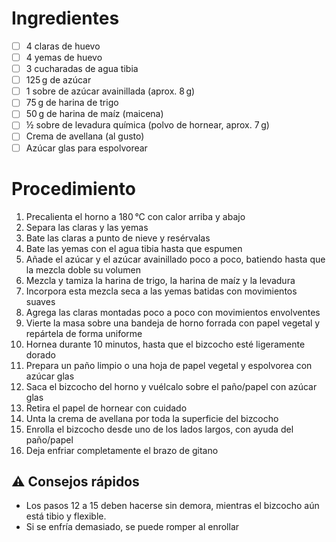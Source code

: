 # Ingredientes

- [ ] 4 claras de huevo
- [ ] 4 yemas de huevo
- [ ] 3 cucharadas de agua tibia
- [ ] 125 g de azúcar
- [ ] 1 sobre de azúcar avainillada (aprox. 8 g)
- [ ] 75 g de harina de trigo
- [ ] 50 g de harina de maíz (maicena)
- [ ] ½ sobre de levadura química (polvo de hornear, aprox. 7 g)
- [ ] Crema de avellana (al gusto)
- [ ] Azúcar glas para espolvorear

# Procedimiento

1. Precalienta el horno a 180 °C con calor arriba y abajo
2. Separa las claras y las yemas
3. Bate las claras a punto de nieve y resérvalas
4. Bate las yemas con el agua tibia hasta que espumen
5. Añade el azúcar y el azúcar avainillado poco a poco, batiendo hasta que la mezcla doble su volumen
6. Mezcla y tamiza la harina de trigo, la harina de maíz y la levadura
7. Incorpora esta mezcla seca a las yemas batidas con movimientos suaves
8. Agrega las claras montadas poco a poco con movimientos envolventes
9. Vierte la masa sobre una bandeja de horno forrada con papel vegetal y repártela de forma uniforme
10. Hornea durante 10 minutos, hasta que el bizcocho esté ligeramente dorado
11. Prepara un paño limpio o una hoja de papel vegetal y espolvorea con azúcar glas
12. Saca el bizcocho del horno y vuélcalo sobre el paño/papel con azúcar glas
13. Retira el papel de hornear con cuidado
14. Unta la crema de avellana por toda la superficie del bizcocho
15. Enrolla el bizcocho desde uno de los lados largos, con ayuda del paño/papel
16. Deja enfriar completamente el brazo de gitano

## ⚠️ Consejos rápidos

- Los pasos 12 a 15 deben hacerse sin demora, mientras el bizcocho aún está tibio y flexible.
- Si se enfría demasiado, se puede romper al enrollar